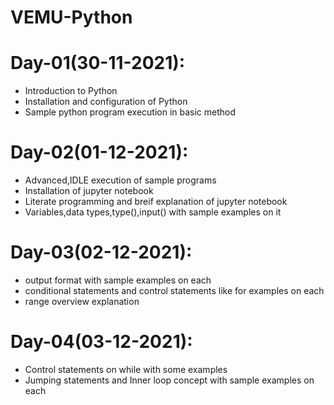 # VEMU-Python

# Day-01(30-11-2021):
  - Introduction to Python
  - Installation and configuration of Python
  - Sample python program execution in basic method
# Day-02(01-12-2021):
  - Advanced,IDLE execution of sample programs
  - Installation of jupyter notebook
  - Literate programming and breif explanation of jupyter notebook
  - Variables,data types,type(),input() with sample examples on it
# Day-03(02-12-2021):
  - output format with sample examples on each
  - conditional statements and control statements like for examples on each
  - range overview explanation
# Day-04(03-12-2021):
  - Control statements on while with some examples
  - Jumping statements and Inner loop concept with sample examples on each
